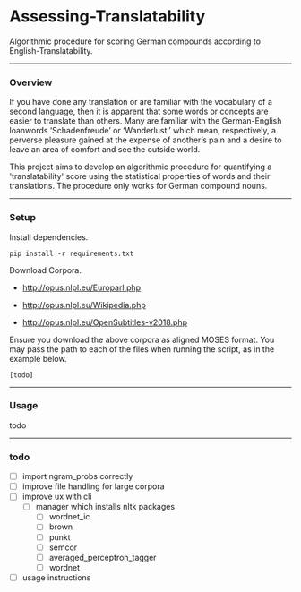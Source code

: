 # Assessing-Translatability
Algorithmic procedure for scoring German compounds according to English-Translatability.

---

### Overview

If you have done any translation or are familiar with the vocabulary of a second language, then it is apparent that some words or concepts are easier to translate than others. Many are familiar with the German-English loanwords ‘Schadenfreude’ or ‘Wanderlust,’ which mean, respectively, a perverse pleasure gained at the expense of another’s pain and a desire to leave an area of comfort and see the outside world.

This project aims to develop an algorithmic procedure for quantifying a 'translatability' score using the statistical properties of words and their translations. The procedure only works for German compound nouns.

---

### Setup

Install dependencies.

```
pip install -r requirements.txt
```



Download Corpora.

- http://opus.nlpl.eu/Europarl.php

- http://opus.nlpl.eu/Wikipedia.php

- http://opus.nlpl.eu/OpenSubtitles-v2018.php

Ensure you download the above corpora as aligned MOSES format. You may pass the path to each of the files when running the script, as in the example below.

```
[todo]
```

---

### Usage

todo

---

### todo

- [ ] import ngram_probs correctly
- [ ] improve file handling for large corpora
- [ ] improve ux with cli
  - [ ] manager which installs nltk packages
    - [ ] wordnet_ic
    - [ ] brown
    - [ ] punkt
    - [ ] semcor
    - [ ] averaged_perceptron_tagger
    - [ ] wordnet
- [ ] usage instructions

